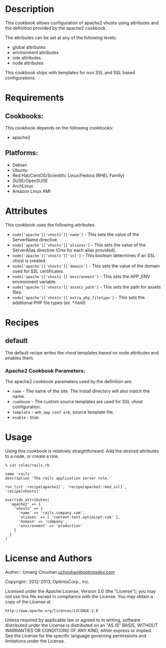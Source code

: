Description
===========

This cookbook allows configuration of apache2 vhosts using attributes and the definition provided by the apache2 cookbook.

The attributes can be set at any of the following levels:

* global attributes
* environment attributes
* role attributes
* node attributes

This cookbook ships with templates for non SSL and SSL based configurations. 

Requirements
============

## Cookbooks:

This cookbook depends on the following cookbooks:

* apache2

## Platforms:

* Debian
* Ubuntu
* Red Hat/CentOS/Scientific Linux/Fedora (RHEL Family)
* SUSE/OpenSUSE
* ArchLinux
* Amazon Linux AMI

Attributes
==========

This cookbook uses the following attributes: 

* `node['apache']['vhosts']['name']` - This sets the value of the ServerName directive.
* `node['apache']['vhosts']['aliases']` - This sets the value of the ServerAlias directive (One for each alias provided).
* `node['apache']['vhosts']['ssl']` - This boolean determines if an SSL vhost is created.
* `node['apache']['vhosts']['domain']` - This sets the value of the domain used for SSL certificates.
* `node['apache']['vhosts']['environment']` - This sets the APP_ENV environment variable.
* `node['apache']['vhosts']['assets_path']` - This sets the path for assets files.
* `node['apache']['vhosts']['extra_php_filetype']` - This sets the additional PHP file types (ex. *.html)

Recipes
=======

default
-------

The default recipe writes the vhost templates based on node attributes and enables them.

### Apache2 Cookbook Parameters:

The apache2 cookbook parameters used by the definition are:

* `name` - The name of the site. The install directory will also match the name.
* `cookbook` - The custom source templates are used for SSL vhost configuration.
* `template` - `web_app.conf.erb`, source template file. 
* `enable` - true.

Usage
=====

Using this cookbook is relatively straightforward. Add the desired attributes to a node, or create a role.

    % cat roles/rails.rb

    name 'rails'
    description 'The rails application server role.'

    run_list 'recipe[apache2]', 'recipe[apache2::mod_ssl]', 'recipe[vhosts]'

    override_attributes(
      'apache2' => {
        'vhosts' => {
          'name' => 'rails.company.com',
          'aliases' => [ 'content-test.optimispt.com' ],
          'domain' => 'company',
          'environment' => 'production'
        }
      }
    )

License and Authors
===================

Author:: Umang Chouhan <uchouhan@optimisdev.com>

Copyright:: 2012-2013, OptimisCorp., Inc.

Licensed under the Apache License, Version 2.0 (the "License");
you may not use this file except in compliance with the License.
You may obtain a copy of the License at

    http://www.apache.org/licenses/LICENSE-2.0

Unless required by applicable law or agreed to in writing, software
distributed under the License is distributed on an "AS IS" BASIS,
WITHOUT WARRANTIES OR CONDITIONS OF ANY KIND, either express or implied.
See the License for the specific language governing permissions and
limitations under the License.
